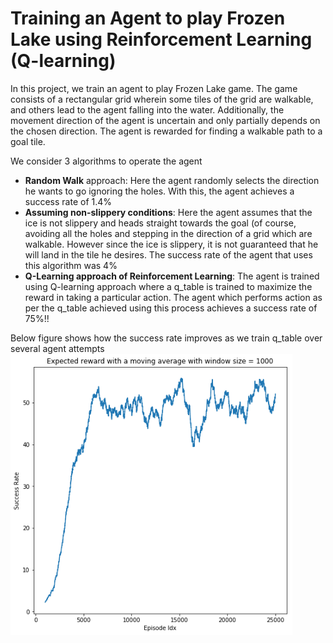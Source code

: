 # Training an Agent to play Frozen Lake using Reinforcement Learning (Q-learning)

In this project, we train an agent to play Frozen Lake game. The game consists of a rectangular grid wherein some tiles of the grid are walkable, and others lead to the agent falling into the water. Additionally, the movement direction of the agent is uncertain and only partially depends on the chosen direction. The agent is rewarded for finding a walkable path to a goal tile. 

We consider 3 algorithms to operate the agent
* **Random Walk** approach: Here the agent randomly selects the direction he wants to go ignoring the holes. With this, the agent achieves a success rate of 1.4%
* **Assuming non-slippery conditions**: Here the agent assumes that the ice is not slippery and heads straight towards the goal (of course, avoiding all the holes and stepping in the direction of a grid which are walkable. However since the ice is slippery, it is not guaranteed that he will land in the tile he desires. The success rate of the agent that uses this algorithm was 4%
* **Q-Learning approach of Reinforcement Learning**: The agent is trained using Q-learning approach where a q_table is trained to maximize the reward in taking a particular action. The agent which performs action as per the q_table achieved using this process achieves a success rate of 75%!!

Below figure shows how the success rate improves as we train q_table over several agent attempts 
<img height=450 src="./Images/q_table_training.png"/>

